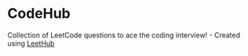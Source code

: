 # CodeHub
Collection of LeetCode questions to ace the coding interview! - Created using [LeetHub](https://github.com/QasimWani/LeetHub)
